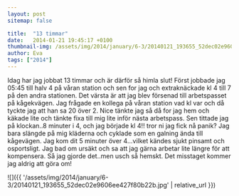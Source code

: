 ```yaml
---
layout: post
sitemap: false

title:  "13 timmar"
date:   2014-01-21 19:45:17 +0100
thumbnail-img: /assets/img/2014/january/6-3/20140121_193655_52dec02e9606ee427f80b22b.jpg
author: Eva
tags: ["2014"]
---
```


Idag har jag jobbat 13 timmar och är därför så himla slut! Först jobbade jag 05:45 till halv 4 på våran station och sen for jag och extraknäckade kl 4 till 7 på den andra stationen. Det värsta är att jag blev försenad till arbetspasset på kågekvägen. Jag frågade en kollega på våran station vad kl var och då tyckte jag att han sa 20 över 2. Nice tänkte jag så då for jag hem och käkade lite och tänkte fixa till mig lite inför nästa arbetspass. Sen tittade jag på klockan..8 minuter i 4, och jag började kl 4!! tror ni jag fick nå panik? Jag bara slängde på mig kläderna och cyklade som en galning ända till kågevägen. Jag kom dit 5 minuter över 4...vilket kändes sjukt pinsamt och osportsligt. Jag bad om ursäkt och sa att jag gärna arbetar lite längre för att kompensera. Så jag gjorde det..men usch så hemskt. Det misstaget kommer jag aldrig att göra om!

![]({{ '/assets/img/2014/january/6-3/20140121_193655_52dec02e9606ee427f80b22b.jpg'  | relative_url }})


